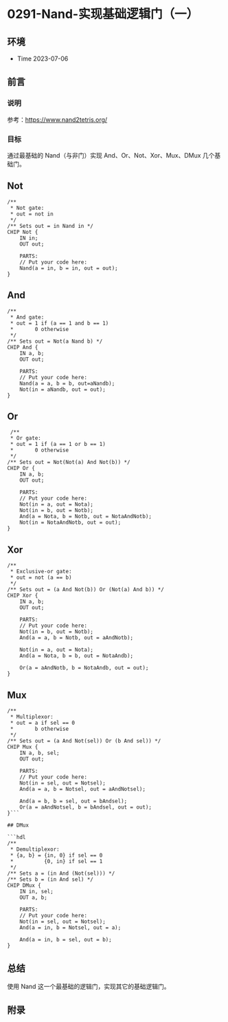 # 0291-Nand-实现基础逻辑门（一）

## 环境

- Time 2023-07-06

## 前言

### 说明

参考：<https://www.nand2tetris.org/>

### 目标

通过最基础的 Nand（与非门）实现 And、Or、Not、Xor、Mux、DMux 几个基础门。

## Not

```hdl
/**
 * Not gate:
 * out = not in
 */
/** Sets out = in Nand in */
CHIP Not {
    IN in;
    OUT out;

    PARTS:
    // Put your code here:
    Nand(a = in, b = in, out = out);
}
```

## And

```hdl
/**
 * And gate: 
 * out = 1 if (a == 1 and b == 1)
 *       0 otherwise
 */
/** Sets out = Not(a Nand b) */
CHIP And {
    IN a, b;
    OUT out;

    PARTS:
    // Put your code here:
    Nand(a = a, b = b, out=aNandb);
    Not(in = aNandb, out = out);
}
```

## Or

```hdl
 /**
 * Or gate:
 * out = 1 if (a == 1 or b == 1)
 *       0 otherwise
 */
/** Sets out = Not(Not(a) And Not(b)) */
CHIP Or {
    IN a, b;
    OUT out;

    PARTS:
    // Put your code here:
    Not(in = a, out = Nota);
    Not(in = b, out = Notb);
    And(a = Nota, b = Notb, out = NotaAndNotb);
    Not(in = NotaAndNotb, out = out);
}
```

## Xor

```hdl
/**
 * Exclusive-or gate:
 * out = not (a == b)
 */
/** Sets out = (a And Not(b)) Or (Not(a) And b)) */
CHIP Xor {
    IN a, b;
    OUT out;

    PARTS:
    // Put your code here:
    Not(in = b, out = Notb);
    And(a = a, b = Notb, out = aAndNotb);

    Not(in = a, out = Nota);
    And(a = Nota, b = b, out = NotaAndb);

    Or(a = aAndNotb, b = NotaAndb, out = out);
}
```

## Mux

```hdl
/** 
 * Multiplexor:
 * out = a if sel == 0
 *       b otherwise
 */
/** Sets out = (a And Not(sel)) Or (b And sel)) */
CHIP Mux {
    IN a, b, sel;
    OUT out;

    PARTS:
    // Put your code here:
    Not(in = sel, out = Notsel);
    And(a = a, b = Notsel, out = aAndNotsel);

    And(a = b, b = sel, out = bAndsel);
    Or(a = aAndNotsel, b = bAndsel, out = out);
}```

## DMux

```hdl
/**
 * Demultiplexor:
 * {a, b} = {in, 0} if sel == 0
 *          {0, in} if sel == 1
 */
/** Sets a = (in And (Not(sel))) */
/** Sets b = (in And sel) */
CHIP DMux {
    IN in, sel;
    OUT a, b;

    PARTS:
    // Put your code here:
    Not(in = sel, out = Notsel);
    And(a = in, b = Notsel, out = a);
    
    And(a = in, b = sel, out = b);
}
```

## 总结

使用 Nand 这一个最基础的逻辑门，实现其它的基础逻辑门。

## 附录
